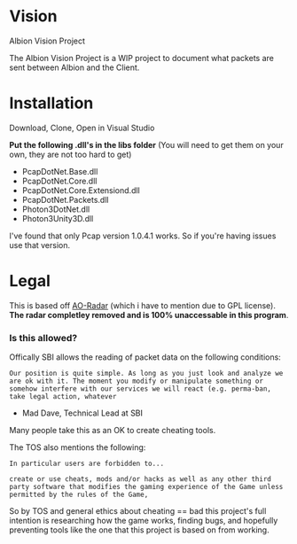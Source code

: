 # Vision
Albion Vision Project

The Albion Vision Project is a WIP project to document what packets are sent between Albion and the Client.

# Installation
Download, Clone, Open in Visual Studio

**Put the following .dll's in the libs folder** (You will need to get them on your own, they are not too hard to get)
* PcapDotNet.Base.dll
* PcapDotNet.Core.dll
* PcapDotNet.Core.Extensiond.dll
* PcapDotNet.Packets.dll
* Photon3DotNet.dll
* Photon3Unity3D.dll

I've found that only Pcap version 1.0.4.1 works. So if you're having issues use that version.

# Legal

This is based off [AO-Radar](https://github.com/rafalfigura/AO-Radar) (which i have to mention due to GPL license). **The radar completley removed and is 100% unaccessable in this program**. 


### Is this allowed?

Offically SBI allows the reading of packet data on the following conditions:

```
Our position is quite simple. As long as you just look and analyze we are ok with it. The moment you modify or manipulate something or somehow interfere with our services we will react (e.g. perma-ban, take legal action, whatever
```
- Mad Dave, Technical Lead at SBI 

Many people take this as an OK to create cheating tools.

The TOS also mentions the following:

```
In particular users are forbidden to...

create or use cheats, mods and/or hacks as well as any other third party software that modifies the gaming experience of the Game unless permitted by the rules of the Game,
```

So by TOS and general ethics about cheating == bad this project's full intention is researching how the game works, finding bugs, and hopefully preventing tools like the one that this project is based on from working.
